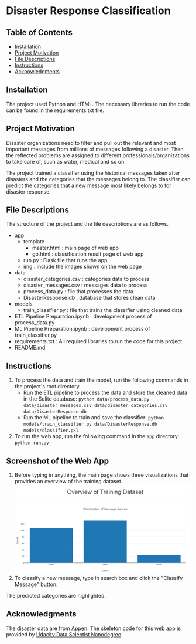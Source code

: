 # Disaster Response Classification

## Table of Contents
- [Installation](#Installation)
- [Project Motivation](#ProjectMotivation)
- [File Descriptions](#FileDescriptions)
- [Instructions](#Instructions)
- [Acknowledgments](#Acknowledgments)
## Installation
The project used Python and HTML. The necessary libraries to run the code can be found in the requirements.txt file.
## Project Motivation
Disaster organizations need to filter and pull out the relevant and most important messages from millions of messages following a disaster. Then the reflected problems are assigned to different professionals/organizations to take care of, such as water, medical and so on. 

The project trained a classifier using the historical messages taken after disasters and the categories that the messages belong to. The classifier can predict the categories that a new message most likely belongs to for disaster response.
## File Descriptions
The structure of the project and the file descriptions are as follows.
- app
	- template
		- master.html : main page of web app
		- go.html : classification result page of web app
	- run.py : Flask file that runs the app
	- img : include the images shown on the web page
- data
	- disaster_categories.csv : categories data to process
	- disaster_messages.csv : messages data to process
	- process_data.py : file that processes the data
	- DisasterResponse.db : database that stores clean data
- models
	- train_classifier.py : file that trains the classifier using cleaned data
- ETL Pipeline Preparation.ipynb : development process of process_data.py
- ML Pipeline Preparation.ipynb : development process of train_classifier.py
- requirements.txt : All  required libraries to run the code for this project
- README.md
## Instructions
1. To process the data and train the model, run the following commands in the project's root directory.
	- Run the ETL pipeline to process the data and store the cleaned data in the Sqlite database: `python data/process_data.py data/disaster_messages.csv data/disaster_categories.csv data/DisasterResponse.db`
	- Run the ML pipeline to train and save the classifier: `python models/train_classifier.py data/DisasterResponse.db models/classifier.pkl`
2. To run the web app, run the following command in the `app` directory: `python run.py`

## Screenshot of the Web App
1. Before typing in anything, the main page shows three visualizations that provides an overview of the training dataset.
![pic1](app\img\overview1.png)
2. To classify a new message, type in search box and click the "Classify Message" button. 

The predicted categories are highlighted.

## Acknowledgments
The disaster data are from [Appen](https://appen.com/#data_for_ai). The skeleton code for this web app is provided by [Udacity Data Scientist Nanodegree](https://www.udacity.com/course/data-scientist-nanodegree--nd025).
